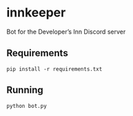# innkeeper
Bot for the Developer’s Inn Discord server

## Requirements

```
pip install -r requirements.txt
```

## Running

`python bot.py`
